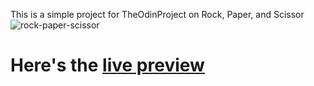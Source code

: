 This is a simple project for TheOdinProject on Rock, Paper, and Scissor
![rock-paper-scissor](https://github.com/taradevio/rock-paper-scissor-TOP/assets/97841052/6165a689-1f75-41eb-9370-f0a7b1bffdb7)
<h1>Here's the <a href="https://taradevio.github.io/rock-paper-scissor-TOP/">live preview</a></h1>

